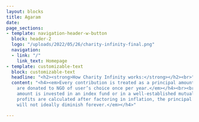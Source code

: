 ```yaml
---
layout: blocks
title: Agaram
date: 
page_sections:
- template: navigation-header-w-button
  block: header-2
  logo: "/uploads/2022/05/26/charity-infinity-final.png"
  navigation:
  - link: "/"
    link_text: Homepage
- template: customizable-text
  block: customizable-text
  headline: "<h2><strong>How Charity Infinity works:</strong></h2><br>"
  content: "<h4><em>Every contribution is treated as a principal amount and the profits
    are donated to NGO of user’s choice once per year.​</em></h4><br><br><h4><em>The principal
    amount is invested in an index fund or in a well-established mutual funds.​</em></h4><br><br><h4><em>Since
    profits are calculated after factoring in inflation, the principal amount value
    will not ideally diminish forever.</em></h4>"

---
```


